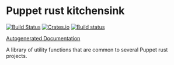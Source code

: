 # Puppet rust kitchensink

[![Build Status](https://travis-ci.org/puppetlabs/rust-kitchensink.svg?branch=master)](https://travis-ci.org/puppetlabs/rust-kitchensink)
[![Crates.io](https://img.shields.io/crates/v/kitchensink.svg)](https://crates.io/crates/kitchensink)
[![Build status](https://ci.appveyor.com/api/projects/status/euhkug633g2bkjvt?svg=true)](https://ci.appveyor.com/project/puppetlabs/rust-kitchensink)


[Autogenerated Documentation](https://ajroetker.github.io/rust-kitchensink/index.html)

A library of utility functions that are common to several Puppet rust projects.
